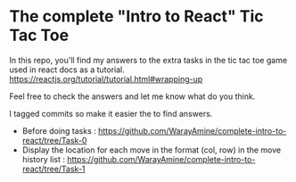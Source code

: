 # The complete "Intro to React" Tic Tac Toe
In this repo, you'll find my answers to the extra tasks in the tic tac toe game used in react docs as a tutorial. https://reactjs.org/tutorial/tutorial.html#wrapping-up

Feel free to check the answers and let me know what do you think.

I tagged commits so make it easier the to find answers. 

- Before doing tasks : https://github.com/WarayAmine/complete-intro-to-react/tree/Task-0
- Display the location for each move in the format (col, row) in the move history list : https://github.com/WarayAmine/complete-intro-to-react/tree/Task-1
